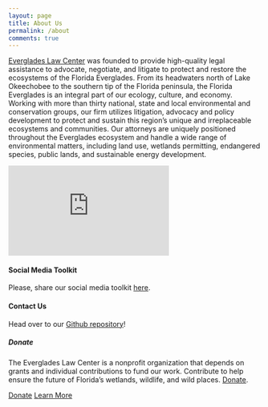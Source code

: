 ```yaml
---
layout: page
title: About Us
permalink: /about
comments: true
---
```


<div class="row justify-content-between">
<div class="col-md-8 pr-5">

<p><a href="https://evergladeslaw.org/about/">Everglades Law Center</a> was founded to provide high-quality legal assistance to advocate, negotiate, and litigate to protect and restore the ecosystems of the Florida Everglades. From its headwaters north of Lake Okeechobee to the southern tip of the Florida peninsula, the Florida Everglades is an integral part of our ecology, culture, and economy. Working with more than thirty national, state and local environmental and conservation groups, our firm utilizes litigation, advocacy and policy development to protect and sustain this region’s unique and irreplaceable ecosystems and communities. Our attorneys are uniquely positioned throughout the Everglades ecosystem and handle a wide range of environmental matters, including land use, wetlands permitting, endangered species, public lands, and sustainable energy development.</p>

<iframe src="https://onedrive.live.com/embed?cid=579E27048B72D661&resid=579E27048B72D661%2130624&authkey=ADjpHjMGEdx6pi4" width="320" height="180" frameborder="0" scrolling="no" allowfullscreen></iframe>

<h4>Social Media Toolkit</h4>

<p>Please, share our social media toolkit <a href="https://www.canva.com/design/DAFdr77Fegg/tDbLeFL1ies-PytOZ95iVA/view?utm_content=DAFdr77Fegg&utm_campaign=designshare&utm_medium=link&utm_source=publishsharelink">here</a>.</p>

<h4>Contact Us</h4>

<p>Head over to our <a href="https://github.com/wowthemesnet/mediumish-theme-jekyll">Github repository</a>!</p>

</div>

<div class="col-md-4">

<div class="sticky-top sticky-top-80">
<h5>Donate</h5>

<p>The Everglades Law Center is a nonprofit organization that depends on grants and individual contributions to fund our work. Contribute to help ensure the future of Florida’s wetlands, wildlife, and wild places. <a target="_blank" href="https://evergladeslaw.org/donate/">Donate<i class="fab fa-github"></i></a>.</p>

<a target="_blank" href="https://evergladeslaw.org/donate/" class="btn btn-danger">Donate</a> 
<a target="_blank" href="https://evergladeslaw.org/about/" class="btn btn-warning">Learn More</a>

</div>
</div>
</div>
